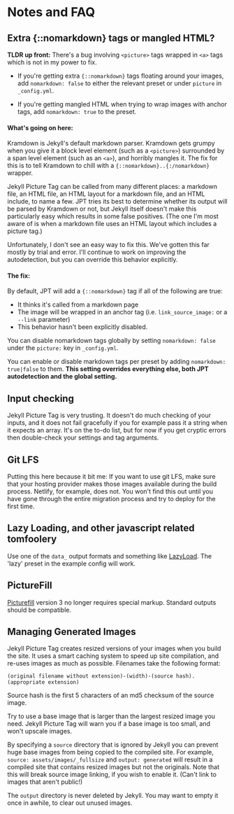# Notes and FAQ

## Extra {::nomarkdown} tags or mangled HTML?

**TLDR up front:** There's a bug involving `<picture>` tags wrapped in `<a>` tags which is not in my
power to fix.

* If you're getting extra `{::nomarkdown}` tags floating around your images, add `nomarkdown: false`
  to either the relevant preset or under `picture` in `_config.yml`. 

* If you're getting mangled HTML when trying to wrap images with anchor tags, add `nomarkdown: true`
  to the preset. 
  
#### What's going on here:

Kramdown is Jekyll's default markdown parser. Kramdown gets grumpy when you give it a block level
element (such as a `<picture>`) surrounded by a span level element (such as an `<a>`), and horribly
mangles it. The fix for this is to tell Kramdown to chill with a `{::nomarkdown}..{:/nomarkdown}`
wrapper.

Jekyll Picture Tag can be called from many different places: a markdown file, an HTML file, an HTML
layout for a markdown file, and an HTML include, to name a few. JPT tries its best to determine
whether its output will be parsed by Kramdown or not, but Jekyll itself doesn't make this
particularly easy which results in some false positives. (The one I'm most aware of is when a
markdown file uses an HTML layout which includes a picture tag.) 

Unfortunately, I don't see an easy way to fix this. We've gotten this far mostly by trial and error.
I'll continue to work on improving the autodetection, but you can override this behavior explicitly. 

#### The fix:

By default, JPT will add a `{::nomarkdown}` tag if all of the following are true:
* It thinks it's called from a markdown page
* The image will be wrapped in an anchor tag (i.e. `link_source_image:` or a `--link` parameter)
* This behavior hasn't been explicitly disabled. 

You can disable nomarkdown tags globally by setting `nomarkdown: false` under the `picture:` key in
`_config.yml`.

You can enable or disable markdown tags per preset by adding `nomarkdown: true|false` to them.
**This setting overrides everything else, both JPT autodetection and the global setting.**

## Input checking

Jekyll Picture Tag is very trusting. It doesn't do much checking of your inputs, and it does not
fail gracefully if you for example pass it a string when it expects an array. It's on the to-do
list, but for now if you get cryptic errors then double-check your settings and tag arguments.

## Git LFS

Putting this here because it bit me: If you want to use git LFS, make sure that your hosting
provider makes those images available during the build process.  Netlify, for example, does not. You
won't find this out until you have gone through the entire migration process and try to deploy for
the first time.

## Lazy Loading, and other javascript related tomfoolery

Use one of the `data_` output formats and something like
[LazyLoad](https://github.com/verlok/lazyload). The 'lazy' preset in the example config will work.

## PictureFill

[Picturefill](http://scottjehl.github.io/picturefill/) version 3 no longer requires special markup.
Standard outputs should be compatible.

## Managing Generated Images

Jekyll Picture Tag creates resized versions of your images when you build the site. It uses a smart
caching system to speed up site compilation, and re-uses images as much as possible. Filenames
take the following format:

`(original filename without extension)-(width)-(source hash).(appropriate extension)`

Source hash is the first 5 characters of an md5 checksum of the source image.

Try to use a base image that is larger than the largest resized image you need. Jekyll Picture Tag
will warn you if a base image is too small, and won't upscale images.

By specifying a `source` directory that is ignored by Jekyll you can prevent huge base images from
being copied to the compiled site. For example, `source: assets/images/_fullsize` and `output:
generated` will result in a compiled site that contains resized images but not the originals. Note
that this will break source image linking, if you wish to enable it. (Can't link to images that
aren't public!)

The `output` directory is never deleted by Jekyll. You may want to empty it once in awhile, to clear out unused images. 
